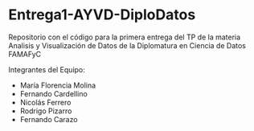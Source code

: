 # Entrega1-AYVD-DiploDatos
Repositorio con el código para la primera entrega del TP de la materia Analisis y Visualización de Datos de la Diplomatura en Ciencia de Datos FAMAFyC


Integrantes del Equipo:
* María Florencia Molina
* Fernando Cardellino
* Nicolás Ferrero
* Rodrigo Pizarro
* Fernando Carazo
